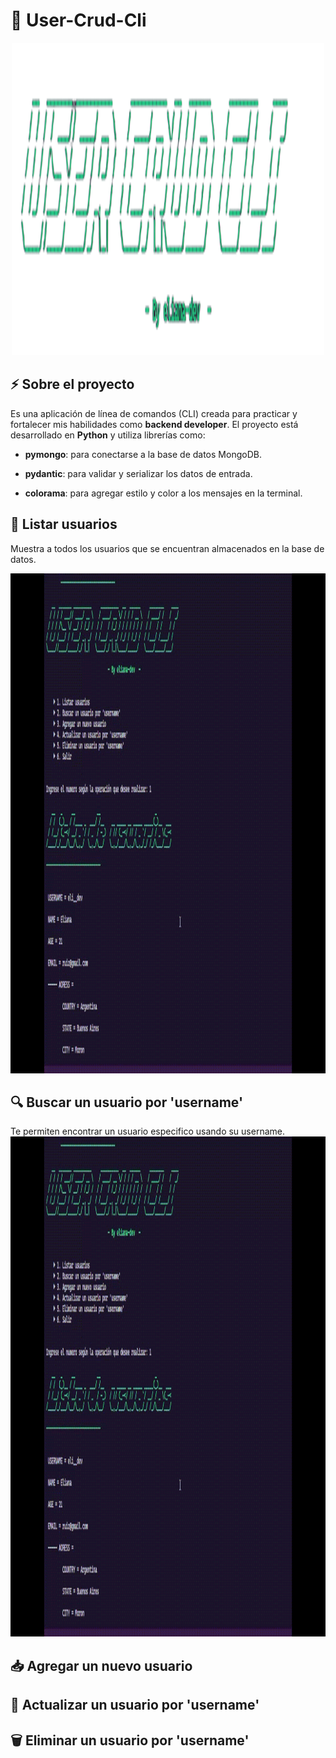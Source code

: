 # 👥 User-Crud-Cli
<p align="center">
  <img src="assets/title.png" alt="logo" title="img of the logo" height="500px" width="500px" />
</p>

## ⚡ Sobre el proyecto
Es una aplicación de línea de comandos (CLI) creada para practicar y fortalecer mis habilidades como **backend developer**.
El proyecto está desarrollado en **Python** y utiliza librerías como:

- **pymongo**: para conectarse a la base de datos MongoDB.

- **pydantic**: para validar y serializar los datos de entrada.

- **colorama**: para agregar estilo y color a los mensajes en la terminal.

## 📖 Listar usuarios
Muestra a todos los usuarios que se encuentran almacenados en la base de datos.

<img src="assets/lista.gif" alt="logo" title="img of the logo" height="800px" width="800px"/>

## 🔍 Buscar un usuario por 'username'
Te permiten encontrar un usuario especifico usando su username.
<img src="assets/lista.gif" alt="logo" title="img of the logo" height="800px" width="800px"/>
## 📥 Agregar un nuevo usuario

## 📝 Actualizar un usuario por 'username'

## 🗑️ Eliminar un usuario por 'username'
